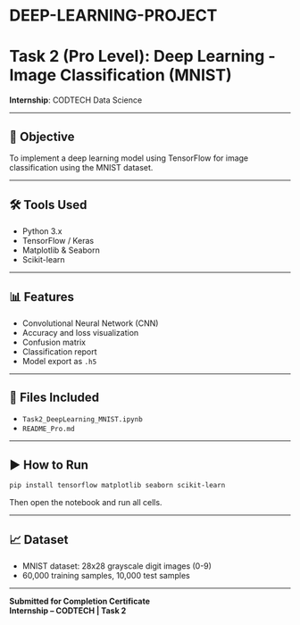 # DEEP-LEARNING-PROJECT
# Task 2 (Pro Level): Deep Learning - Image Classification (MNIST)

**Internship**: CODTECH Data Science

---

## 🧠 Objective
To implement a deep learning model using TensorFlow for image classification using the MNIST dataset.

---

## 🛠️ Tools Used
- Python 3.x
- TensorFlow / Keras
- Matplotlib & Seaborn
- Scikit-learn

---

## 📊 Features
- Convolutional Neural Network (CNN)
- Accuracy and loss visualization
- Confusion matrix
- Classification report
- Model export as `.h5`

---

## 📁 Files Included
- `Task2_DeepLearning_MNIST.ipynb`
- `README_Pro.md`

---

## ▶️ How to Run
```bash
pip install tensorflow matplotlib seaborn scikit-learn
```

Then open the notebook and run all cells.

---

## 📈 Dataset
- MNIST dataset: 28x28 grayscale digit images (0-9)
- 60,000 training samples, 10,000 test samples

---

**Submitted for Completion Certificate**  
**Internship – CODTECH | Task 2**

